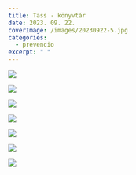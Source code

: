 ```yaml
---
title: Tass - könyvtár
date: 2023. 09. 22.
coverImage: /images/20230922-5.jpg
categories:
  - prevencio
excerpt: " "
---
```

![](/images/20230922-1.jpg)

![](/images/20230922-2.jpg)

![](/images/20230922-3.jpg)

![](/images/20230922-4.jpg)

![](/images/20230922-5.jpg)

![](/images/20230922-6.jpg)

![](/images/20230922-7.jpg)
